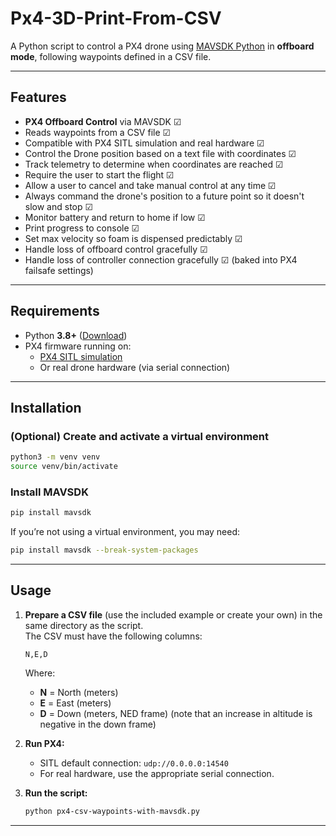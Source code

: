 # Px4-3D-Print-From-CSV

A Python script to control a PX4 drone using [MAVSDK Python](https://mavsdk.mavlink.io/main/en/index.html) in **offboard mode**, following waypoints defined in a CSV file.

---

## Features

- **PX4 Offboard Control** via MAVSDK ☑
- Reads waypoints from a CSV file ☑
- Compatible with PX4 SITL simulation and real hardware ☑
- Control the Drone position based on a text file with coordinates ☑
- Track telemetry to determine when coordinates are reached ☑
- Require the user to start the flight ☑
- Allow a user to cancel and take manual control at any time ☑
- Always command the drone's position to a future point so it doesn't slow and stop ☑
- Monitor battery and return to home if low ☑
- Print progress to console ☑
- Set max velocity so foam is dispensed predictably ☑
- Handle loss of offboard control gracefully ☑
- Handle loss of controller connection gracefully ☑ (baked into PX4 failsafe settings)

---

## Requirements

- Python **3.8+** ([Download](https://www.python.org/downloads/))
- PX4 firmware running on:
	- [PX4 SITL simulation](https://docs.px4.io/main/en/simulation/)
	- Or real drone hardware (via serial connection)

---

## Installation

### (Optional) Create and activate a virtual environment

```sh
python3 -m venv venv
source venv/bin/activate
```

### Install MAVSDK

```sh
pip install mavsdk
```

If you’re not using a virtual environment, you may need:

```sh
pip install mavsdk --break-system-packages
```

---

## Usage

1. **Prepare a CSV file** (use the included example or create your own) in the same directory as the script.  
	 The CSV must have the following columns:

	 ```
	 N,E,D
	 ```

	 Where:
	 - **N** = North (meters)
	 - **E** = East (meters)
	 - **D** = Down (meters, NED frame) (note that an increase in altitude is negative in the down frame) 

2. **Run PX4:**
	 - SITL default connection: `udp://0.0.0.0:14540`
	 - For real hardware, use the appropriate serial connection.

3. **Run the script:**

	 ```sh
	 python px4-csv-waypoints-with-mavsdk.py
	 ```

---
